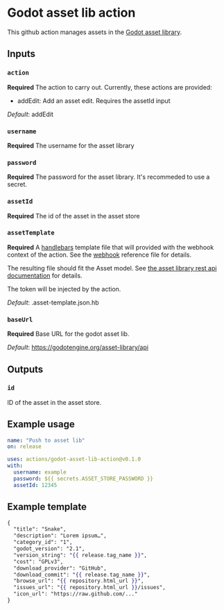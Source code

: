 # Godot asset lib action

This github action manages assets in the 
[Godot asset library](https://godotengine.org/asset-library/asset).

## Inputs

### `action`

**Required** The action to carry out. Currently, these actions
are provided:

* addEdit: Add an asset edit. Requires the assetId input

*Default*: addEdit

### `username`

**Required** The username for the asset library

### `password`

**Required** The password for the asset library. It's recommeded
to use a secret.

### `assetId`

**Required** The id of the asset in the asset store

### `assetTemplate`

**Required** A [handlebars](https://handlebarsjs.com/) template
file that will provided with the webhook context of the
action. See the [webhook](https://octokit.github.io/webhooks/index.json)
reference file for details.

The resulting file should fit the Asset model. See
[the asset library rest api documentation](https://github.com/godotengine/godot-asset-library/blob/master/API.md)
for details.

The token will be injected by the action.

*Default*: .asset-template.json.hb

### `baseUrl`

**Required** Base URL for the godot asset lib.

*Default*: https://godotengine.org/asset-library/api

## Outputs

### `id`

ID of the asset in the asset store.

## Example usage

```yaml
name: "Push to asset lib"
on: release

uses: actions/godot-asset-lib-action@v0.1.0
with:
  username: example
  password: ${{ secrets.ASSET_STORE_PASSWORD }}
  assetId: 12345
```

## Example template

```handlebars
{
  "title": "Snake",
  "description": "Lorem ipsum…",
  "category_id": "1",
  "godot_version": "2.1",
  "version_string": "{{ release.tag_name }}",
  "cost": "GPLv3",
  "download_provider": "GitHub",
  "download_commit": "{{ release.tag_name }}",
  "browse_url": "{{ repository.html_url }}",
  "issues_url": "{{ repository.html_url }}/issues",
  "icon_url": "https://raw.github.com/..."
}
```
